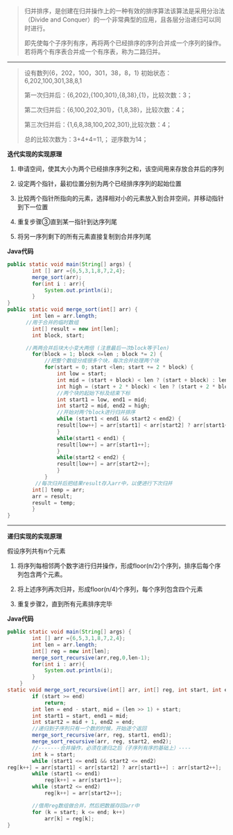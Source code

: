 > 归并排序，是创建在归并操作上的一种有效的排序算法该算法是采用分治法（Divide and Conquer）的一个非常典型的应用，且各层分治递归可以同时进行。
>
> 即先使每个子序列有序，再将两个已经排序的序列合并成一个序列的操作。若将两个有序表合并成一个有序表，称为二路归并。

---

> 设有数列{6，202，100，301，38，8，1} 初始状态：6,202,100,301,38,8,1
>
> 第一次归并后：{6,202},{100,301},{8,38},{1}，比较次数：3；
>
> 第二次归并后：{6,100,202,301}，{1,8,38}，比较次数：4；
>
> 第三次归并后：{1,6,8,38,100,202,301},比较次数：4；
>
> 总的比较次数为：3+4+4=11,； 逆序数为14；

**迭代实现的实现原理**

1. 申请空间，使其大小为两个已经排序序列之和，该空间用来存放合并后的序列

2. 设定两个指针，最初位置分别为两个已经排序序列的起始位置

3. 比较两个指针所指向的元素，选择相对小的元素放入到合并空间，并移动指针到下一位置

4. 重复步骤③直到某一指针到达序列尾

5. 将另一序列剩下的所有元素直接复制到合并序列尾

**Java代码**

```java
public static void main(String[] args) {
        int [] arr ={6,5,3,1,8,7,2,4};
        merge_sort(arr);
        for(int i : arr){
            System.out.println(i);
        }
}
public static void merge_sort(int[] arr) {
        int len = arr.length;
      //用于合并的临时数组
        int[] result = new int[len];
        int block, start;

      //两两合并后块大小变大两倍 (注意最后一次block等于len)
        for(block = 1; block <=len ; block *= 2) {
            //把整个数组分成很多个块，每次合并处理两个块
            for(start = 0; start <len; start += 2 * block) {
                int low = start;
                int mid = (start + block) < len ? (start + block) : len;
                int high = (start + 2 * block) < len ? (start + 2 * block) : len;
                //两个块的起始下标及结束下标
                int start1 = low, end1 = mid;
                int start2 = mid, end2 = high;
                //开始对两个block进行归并排序
                while (start1 < end1 && start2 < end2) {
                result[low++] = arr[start1] < arr[start2] ? arr[start1++] : arr[start2++];
                }
                while(start1 < end1) {
                result[low++] = arr[start1++];
                }
                while(start2 < end2) {
                result[low++] = arr[start2++];
                }
            }
         //每次归并后把结果result存入arr中，以便进行下次归并
        int[] temp = arr;
        arr = result;
        result = temp;
        }
}
```

---

**递归实现的实现原理**

假设序列共有n个元素

1. 将序列每相邻两个数字进行归并操作，形成floor\(n/2\)个序列，排序后每个序列包含两个元素。

2. 将上述序列再次归并，形成floor\(n/4\)个序列，每个序列包含四个元素

3. 重复步骤2，直到所有元素排序完毕

**Java代码**

```java
public static void main(String[] args) {
        int [] arr ={6,5,3,1,8,7,2,4};
        int len = arr.length;
        int[] reg = new int[len];
        merge_sort_recursive(arr,reg,0,len-1);
        for(int i : arr){
            System.out.println(i);
        }
    }
static void merge_sort_recursive(int[] arr, int[] reg, int start, int end) {
        if (start >= end)
            return;
        int len = end - start, mid = (len >> 1) + start;
        int start1 = start, end1 = mid;
        int start2 = mid + 1, end2 = end;
        //递归到子序列只有一个数的时候，开始逐个返回
        merge_sort_recursive(arr, reg, start1, end1);
        merge_sort_recursive(arr, reg, start2, end2);       
        //-------合并操作，必须在递归之后（子序列有序的基础上）----
        int k = start;
        while (start1 <= end1 && start2 <= end2)
reg[k++] = arr[start1] < arr[start2] ? arr[start1++] : arr[start2++];
        while (start1 <= end1)
            reg[k++] = arr[start1++];
        while (start2 <= end2)
            reg[k++] = arr[start2++];

        //借用reg数组做合并，然后把数据存回arr中
        for (k = start; k <= end; k++)
            arr[k] = reg[k];
}
```



